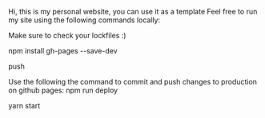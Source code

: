 Hi, this is my personal website, you can use it as a template
Feel free to run my site using the following commands locally:

Make sure to check your lockfiles :)

npm install gh-pages --save-dev

push

Use the following the command to commit and push changes to production on github pages:
npm run deploy

yarn start